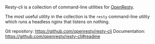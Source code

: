 <!---
    @title         Resty CLI
    @creator       Yichun Zhang
    @created       2015-02-19 22:54 GMT
    @modifier      YichunZhang
    @modified      
    @changecount   1
--->

Resty-cli is a collection of command-line utilities for [OpenResty](openresty/).

The most useful utility in the collection is the `resty` command-line utility which runs a headless nginx that listens on nothing.

Git repository: https://github.com/openresty/resty-cli
Documentation: https://github.com/openresty/resty-cli#readme
